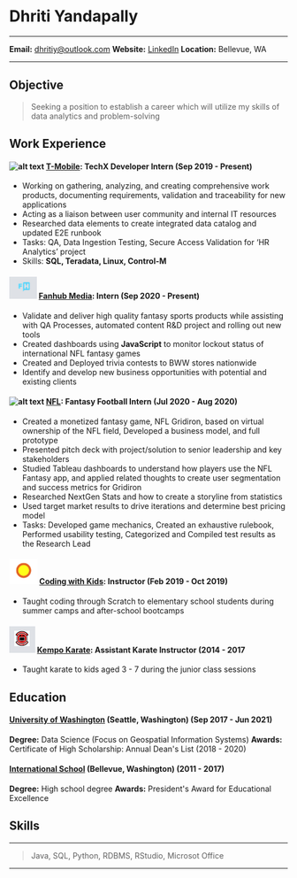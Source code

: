 # Dhriti Yandapally

 -------------------     ----------------------------
**Email:** dhritiy@outlook.com
**Website:** [LinkedIn](https://www.linkedin.com/in/dhriti-yandapally-495a27171/)
**Location:** Bellevue, WA
-------------------     ----------------------------

## Objective
>Seeking a position to establish a career which will utilize my skills of data analytics and problem-solving

## Work Experience
#### ![alt text](https://cdn.tmobile.com/content/dam/t-mobile/ntm/branding/logos/corporate/tmo-logo-v3.svg) [T-Mobile](https://www.t-mobile.com/): TechX Developer Intern (Sep 2019 - Present)
- Working on gathering, analyzing, and creating comprehensive work products, documenting requirements, validation and traceability for new applications
- Acting as a liaison between user community and internal IT resources
- Researched data elements to create integrated data catalog and updated E2E runbook
- Tasks: QA, Data Ingestion Testing, Secure Access Validation for ‘HR Analytics’ project
- Skills: **SQL, Teradata, Linux, Control-M**

#### ![alt text](https://raw.githubusercontent.com/dhritiy/dhritiy.github.io/main/FH%20Logo.PNG) [Fanhub Media](https://fanhubmedia.com/): Intern (Sep 2020 - Present)
- Validate and deliver high quality fantasy sports products while assisting with QA Processes, automated content R&D project and rolling out new tools
- Created dashboards using **JavaScript** to monitor lockout status of international NFL
fantasy games
- Created and Deployed trivia contests to BWW stores nationwide
- Identify and develop new business opportunities with potential and existing clients


#### ![alt text](https://insidersportsreport.com/images/nfl_logo_small.gif) [NFL](https://www.nfl.com/): Fantasy Football Intern (Jul 2020 - Aug 2020)
- Created a monetized fantasy game, NFL Gridiron, based on virtual ownership of the NFL field, Developed a business model, and full prototype
- Presented pitch deck with project/solution to senior leadership and key stakeholders
- Studied Tableau dashboards to understand how players use the NFL Fantasy app, and
applied related thoughts to create user segmentation and success metrics for Gridiron
- Researched NextGen Stats and how to create a storyline from statistics
- Used target market results to drive iterations and determine best pricing model
- Tasks: Developed game mechanics, Created an exhaustive rulebook, Performed usability testing, Categorized and Compiled test results as the Research Lead
#### ![alt text](https://raw.githubusercontent.com/dhritiy/dhritiy.github.io/main/CwK%20Logo.PNG) [Coding with Kids](https://www.codingwithkids.com/): Instructor (Feb 2019 - Oct 2019)
- Taught coding through Scratch to elementary school students during summer camps and after-school bootcamps
#### ![alt text](https://raw.githubusercontent.com/dhritiy/dhritiy.github.io/main/Kempo%20Logo.PNG) [Kempo Karate](https://www.universalkempokarate.com/): Assistant Karate Instructor (2014 - 2017
- Taught karate to kids aged 3 - 7 during the junior class sessions


## Education
#### [University of Washington](http://www.washington.edu/) (Seattle, Washington) (Sep 2017 - Jun 2021)
**Degree:** Data Science (Focus on Geospatial Information Systems)
**Awards:** Certificate of High Scholarship: Annual Dean's List (2018 - 2020)

#### [International School](https://bsd405.org/international/) (Bellevue, Washington) (2011 - 2017)
**Degree:** High school degree
**Awards:** President's Award for Educational Excellence

## Skills
-------------------
> Java,
> SQL,
> Python,
> RDBMS,
> RStudio,
> Microsot Office
-------------------

